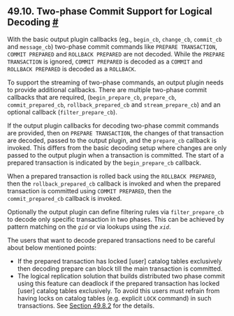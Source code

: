 ## 49.10. Two-phase Commit Support for Logical Decoding [#](#LOGICALDECODING-TWO-PHASE-COMMITS)

With the basic output plugin callbacks (eg., `begin_cb`, `change_cb`, `commit_cb` and `message_cb`) two-phase commit commands like `PREPARE TRANSACTION`, `COMMIT PREPARED` and `ROLLBACK PREPARED` are not decoded. While the `PREPARE TRANSACTION` is ignored, `COMMIT PREPARED` is decoded as a `COMMIT` and `ROLLBACK PREPARED` is decoded as a `ROLLBACK`.

To support the streaming of two-phase commands, an output plugin needs to provide additional callbacks. There are multiple two-phase commit callbacks that are required, (`begin_prepare_cb`, `prepare_cb`, `commit_prepared_cb`, `rollback_prepared_cb` and `stream_prepare_cb`) and an optional callback (`filter_prepare_cb`).

If the output plugin callbacks for decoding two-phase commit commands are provided, then on `PREPARE TRANSACTION`, the changes of that transaction are decoded, passed to the output plugin, and the `prepare_cb` callback is invoked. This differs from the basic decoding setup where changes are only passed to the output plugin when a transaction is committed. The start of a prepared transaction is indicated by the `begin_prepare_cb` callback.

When a prepared transaction is rolled back using the `ROLLBACK PREPARED`, then the `rollback_prepared_cb` callback is invoked and when the prepared transaction is committed using `COMMIT PREPARED`, then the `commit_prepared_cb` callback is invoked.

Optionally the output plugin can define filtering rules via `filter_prepare_cb` to decode only specific transaction in two phases. This can be achieved by pattern matching on the *`gid`* or via lookups using the *`xid`*.

The users that want to decode prepared transactions need to be careful about below mentioned points:

* If the prepared transaction has locked \[user] catalog tables exclusively then decoding prepare can block till the main transaction is committed.
* The logical replication solution that builds distributed two phase commit using this feature can deadlock if the prepared transaction has locked \[user] catalog tables exclusively. To avoid this users must refrain from having locks on catalog tables (e.g. explicit `LOCK` command) in such transactions. See [Section 49.8.2](logicaldecoding-synchronous#LOGICALDECODING-SYNCHRONOUS-CAVEATS "49.8.2. Caveats") for the details.